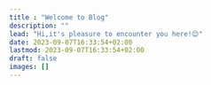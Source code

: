 ```yaml
---
title : "Welcome to Blog"
description: ""
lead: "Hi,it's pleasure to encounter you here!😊"
date: 2023-09-07T16:33:54+02:00
lastmod: 2023-09-07T16:33:54+02:00
draft: false
images: []
---
```

